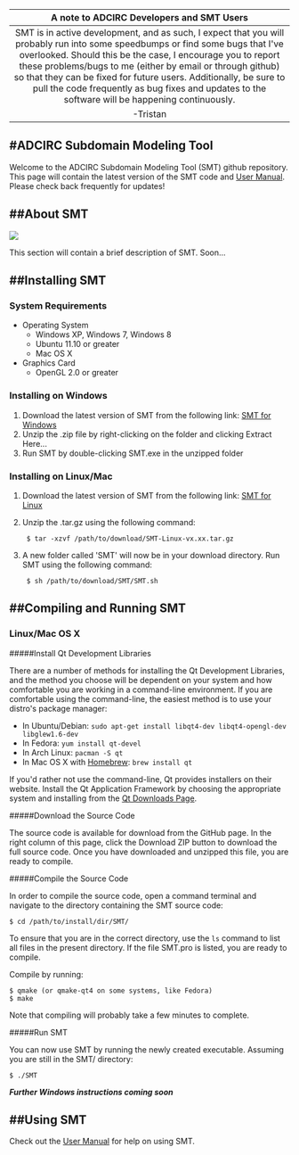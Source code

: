 | A note to ADCIRC Developers and SMT Users |
|:-------------------------------------------:|
| SMT is in active development, and as such, I expect that you will probably run into some speedbumps or find some bugs that I've overlooked. Should this be the case, I encourage you to report these problems/bugs to me (either by email or through github) so that they can be fixed for future users. Additionally, be sure to pull the code frequently as bug fixes and updates to the software will be happening continuously. |
| -Tristan |

#ADCIRC Subdomain Modeling Tool
-------------------------------------------------------------------------------

Welcome to the ADCIRC Subdomain Modeling Tool (SMT) github repository. This page will contain
the latest version of the SMT code and [User Manual](https://github.com/atdyer/SMT/wiki/). Please check
back frequently for updates!

##About SMT
-------------------------------------------------------------------------------
![](https://raw.githubusercontent.com/atdyer/SMT/master/images/caseStudy_allCreated.png)

This section will contain a brief description of SMT. Soon...


##Installing SMT
-------------------------------------------------------------------------------

### System Requirements

* Operating System
    * Windows XP, Windows 7, Windows 8
    * Ubuntu 11.10 or greater
    * Mac OS X
* Graphics Card
    * OpenGL 2.0 or greater

### Installing on Windows

1. Download the latest version of SMT from the following link: [SMT for Windows](http://www4.ncsu.edu/~atdyer/smt-windows/)
2. Unzip the .zip file by right-clicking on the folder and clicking Extract Here...
3. Run SMT by double-clicking SMT.exe in the unzipped folder


### Installing on Linux/Mac

1. Download the latest version of SMT from the following link: [SMT for Linux](http://www4.ncsu.edu/~atdyer/smt-linux/)
2. Unzip the .tar.gz using the following command:

        $ tar -xzvf /path/to/download/SMT-Linux-vx.xx.tar.gz

3. A new folder called 'SMT' will now be in your download directory. Run SMT using the following command:

        $ sh /path/to/download/SMT/SMT.sh


##Compiling and Running SMT
-------------------------------------------------------------------------------

### Linux/Mac OS X

#####Install Qt Development Libraries

There are a number of methods for installing the Qt Development Libraries, and the method
you choose will be dependent on your system and how comfortable you are working in a 
command-line environment. If you are comfortable using the command-line, the easiest
method is to use your distro's package manager:

* In Ubuntu/Debian: `sudo apt-get install libqt4-dev libqt4-opengl-dev libglew1.6-dev`
* In Fedora:        `yum install qt-devel`
* In Arch Linux:    `pacman -S qt`
* In Mac OS X with [Homebrew](http://mxcl.github.io/homebrew/): `brew install qt`

If you'd rather not use the command-line, Qt provides installers on their website.
Install the Qt Application Framework by choosing the appropriate system and installing
from the [Qt Downloads Page](http://qt-project.org/downloads).


#####Download the Source Code

The source code is available for download from the GitHub page. In the right column of
this page, click the Download ZIP button to download the full source code. Once you have
downloaded and unzipped this file, you are ready to compile.

#####Compile the Source Code

In order to compile the source code, open a command terminal and navigate to the directory
containing the SMT source code:

    $ cd /path/to/install/dir/SMT/

To ensure that you are in the correct directory, use the `ls` command to list all files
in the present directory. If the file SMT.pro is listed, you are ready to compile.

Compile by running:

    $ qmake (or qmake-qt4 on some systems, like Fedora)
    $ make

Note that compiling will probably take a few minutes to complete.

#####Run SMT

You can now use SMT by running the newly created executable.
Assuming you are still in the SMT/ directory:

    $ ./SMT


***Further Windows instructions coming soon***

##Using SMT
-------------------------------------------------------------------------------

Check out the [User Manual](https://github.com/atdyer/SMT/wiki/) for help on using SMT.


